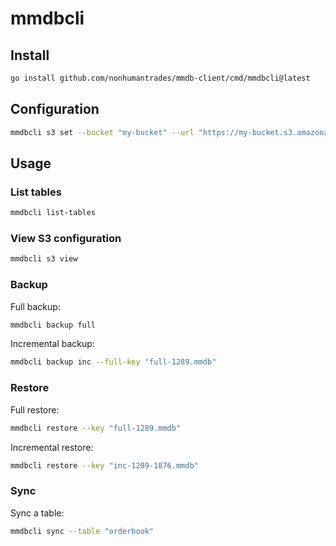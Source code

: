 # mmdbcli

## Install

```bash
go install github.com/nonhumantrades/mmdb-client/cmd/mmdbcli@latest
```

## Configuration

```bash
mmdbcli s3 set --bucket "my-bucket" --url "https://my-bucket.s3.amazonaws.com" --access-key "my-access-key" --secret-key "my-secret-key" --region "us-east-1"
```

## Usage

### List tables

```bash
mmdbcli list-tables
```

### View S3 configuration

```bash
mmdbcli s3 view
```

### Backup

Full backup:
```bash
mmdbcli backup full
```

Incremental backup:
```bash
mmdbcli backup inc --full-key "full-1289.mmdb"
```

### Restore

Full restore:
```bash
mmdbcli restore --key "full-1289.mmdb"
```

Incremental restore:
```bash
mmdbcli restore --key "inc-1289-1876.mmdb"
```

### Sync

Sync a table:
```bash
mmdbcli sync --table "orderbook"
```